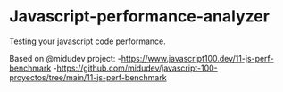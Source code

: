 # Javascript-performance-analyzer
Testing your javascript code performance.

Based on @midudev project: 
-https://www.javascript100.dev/11-js-perf-benchmark 
-https://github.com/midudev/javascript-100-proyectos/tree/main/11-js-perf-benchmark
